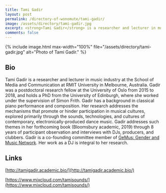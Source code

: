 ```yaml
---
title: Tami Gadir
layout: post
permalink: /directory-of-wonomute/tami-gadir/
image: /assets/directory/tami-gadir.jpg
excerpt: <strong>Tami Gadir</strong> is a researcher and lecturer in music industry at the School of Media and Communication at RMIT University in Melbourne, Australia. Gadir was a postdoctoral research fellow at the University of Oslo from 2015 to 2018, and holds a PhD from the University of Edinburgh, where she worked under the supervision of Simon Frith. Gadir has a background in classical piano performance and composition.
comments: false
---
```


<div class="directory-post">
{% include image.html max-width="100%" file="/assets/directory/tami-gadir.jpg" alt="Photo of Tami Gadir." %}
</div>


## Bio

Tami Gadir is a researcher and lecturer in music industry at the School of Media and Communication at RMIT University in Melbourne, Australia. Gadir was a postdoctoral research fellow at the University of Oslo from 2015 to 2018, and holds a PhD from the University of Edinburgh, where she worked under the supervision of Simon Frith. Gadir has a background in classical piano performance and composition. Her research addresses the mechanisms that promote or hinder participation in musical cultures, explored primarily through the sounds, technologies, and cultures of contemporary, electronically-produced dance music. Gadir addresses such themes in her forthcoming book (Bloomsbury academic, 2019) through 8 years of participant observation and interviews with DJs, producers, and clubbers. Gadir is a co-founding committee member of [GeMus: Gender and Music Network](https://www.gemus.online/). Her work as a DJ is integral to her research.

## Links

[http://tamigadir.academic.bio/](http://tamigadir.academic.bio/)

[https://www.mixcloud.com/tamisounds/](https://www.mixcloud.com/tamisounds/)
